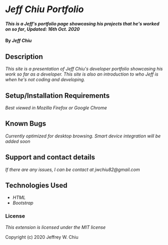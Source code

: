 # _Jeff Chiu Portfolio_

#### _This is a Jeff's portfolio page showcasing his projects that he's worked on so far_, _Updated: 16th Oct. 2020_

#### By _**Jeff Chiu**_

## Description

_This site is a presentation of Jeff Chiu's developer portfolio showcasing his work so far as a developer.  This site is also an introduction to who Jeff is when he's not coding and developing._

## Setup/Installation Requirements

_Best viewed in Mozilla Firefox or Google Chrome_

## Known Bugs

_Currently optimized for desktop browsing.  Smart device integration will be added soon_

## Support and contact details

_If there are any issues, I can be contact at jwchiu82@gmail.com_

## Technologies Used

* _HTML_
* _Bootstrap_

### License

_This extension is licensed under the MIT license_

Copyright (c) 2020 Jeffrey W. Chiu